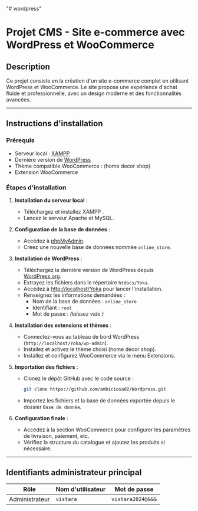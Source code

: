 
"# wordpress" 

# Projet CMS - Site e-commerce avec WordPress et WooCommerce

## Description
Ce projet consiste en la création d'un site e-commerce complet en utilisant WordPress et WooCommerce. Le site propose une expérience d'achat fluide et professionnelle, avec un design moderne et des fonctionnalités avancées.

---

## Instructions d'installation

### Prérequis
- Serveur local : [XAMPP](https://www.apachefriends.org/) 
- Dernière version de [WordPress](https://wordpress.org/)
- Thème compatible WooCommerce : (home decor shop)
- Extension WooCommerce

### Étapes d'installation
1. **Installation du serveur local** :
   - Téléchargez et installez XAMPP .
   - Lancez le serveur Apache et MySQL.

2. **Configuration de la base de données** :
   - Accédez à [phpMyAdmin](http://localhost/phpmyadmin).
   - Créez une nouvelle base de données nommée `online_store`.

3. **Installation de WordPress** :
   - Téléchargez la dernière version de WordPress depuis [WordPress.org](https://wordpress.org/).
   - Extrayez les fichiers dans le répertoire `htdocs/Yoka`.
   - Accédez à [http://localhost/Yoka](http://localhost/Yoka) pour lancer l'installation.
   - Renseignez les informations demandées :
     - Nom de la base de données : `online_store`
     - Identifiant : `root`
     - Mot de passe : *(laissez vide )*

4. **Installation des extensions et thèmes** :
   - Connectez-vous au tableau de bord WordPress (`http://localhost/Yoka/wp-admin`).
   - Installez et activez le thème choisi (home decor shop).
   - Installez et configurez WooCommerce via le menu Extensions.

5. **Importation des fichiers** :
   - Clonez le dépôt GitHub avec le code source :
     ```bash
     git clone https://github.com/ambiciosa02/Wordpress.git
     ```
   - Importez les fichiers et la base de données exportée depuis le dossier `Base de donnée`.

6. **Configuration finale** :
   - Accédez à la section WooCommerce pour configurer les paramètres de livraison, paiement, etc.
   - Vérifiez la structure du catalogue et ajoutez les produits si nécessaire.

---

## Identifiants administrateur principal

| Rôle          | Nom d'utilisateur | Mot de passe      |
| --------------| ------------------ | ----------------- |
| Administrateur| `vistara`           | `vistara2024@&&&`  |





